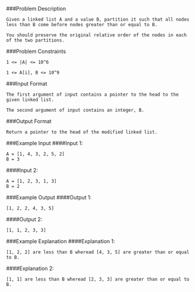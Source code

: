 ###Problem Description
```
Given a linked list A and a value B, partition it such that all nodes less than B come before nodes greater than or equal to B.

You should preserve the original relative order of the nodes in each of the two partitions.
```


###Problem Constraints
```
1 <= |A| <= 10^6

1 <= A[i], B <= 10^9
```


###Input Format
```
The first argument of input contains a pointer to the head to the given linked list.

The second argument of input contains an integer, B.
```


###Output Format
```
Return a pointer to the head of the modified linked list.
```


###Example Input
####Input 1:

```
A = [1, 4, 3, 2, 5, 2]
B = 3
```
####Input 2:

```
A = [1, 2, 3, 1, 3]
B = 2
```

###Example Output
####Output 1:

```
[1, 2, 2, 4, 3, 5]
```
####Output 2:

```
[1, 1, 2, 3, 3]
```


###Example Explanation
####Explanation 1:

```
[1, 2, 2] are less than B wheread [4, 3, 5] are greater than or equal to B.
```
####Explanation 2:

```
[1, 1] are less than B wheread [2, 3, 3] are greater than or equal to B.
```